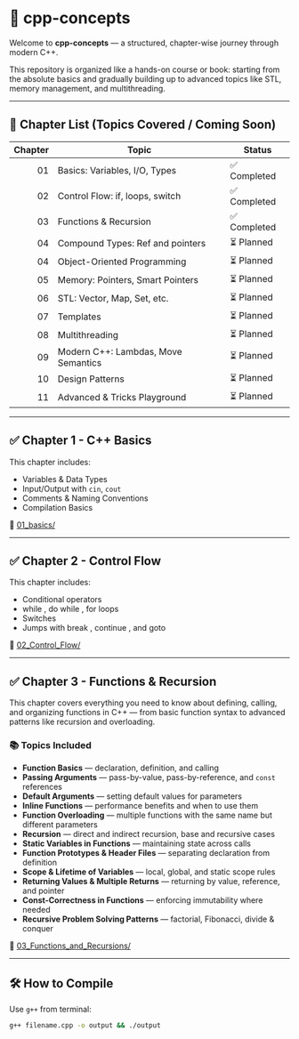 # 📘 cpp-concepts

Welcome to **cpp-concepts** — a structured, chapter-wise journey through modern C++.

This repository is organized like a hands-on course or book: starting from the absolute basics and gradually building up to advanced topics like STL, memory management, and multithreading.

---

## 🧠 Chapter List (Topics Covered / Coming Soon)

| Chapter | Topic                        | Status       |
|--------:|------------------------------|--------------|
| 01      | Basics: Variables, I/O, Types | ✅ Completed |
| 02      | Control Flow: if, loops, switch | ✅ Completed    |
| 03      | Functions & Recursion        | ✅ Completed    |
| 04      | Compound Types: Ref and pointers | ⏳ Planned  |
| 04      | Object-Oriented Programming  | ⏳ Planned     |
| 05      | Memory: Pointers, Smart Pointers | ⏳ Planned     |
| 06      | STL: Vector, Map, Set, etc.  | ⏳ Planned     |
| 07      | Templates                    | ⏳ Planned     |
| 08      | Multithreading               | ⏳ Planned     |
| 09      | Modern C++: Lambdas, Move Semantics | ⏳ Planned     |
| 10      | Design Patterns              | ⏳ Planned     |
| 11      | Advanced & Tricks Playground | ⏳ Planned     |

---

## ✅ Chapter 1 - C++ Basics

This chapter includes:
- Variables & Data Types
- Input/Output with `cin`, `cout`
- Comments & Naming Conventions
- Compilation Basics

📁 [01_basics/](./01_basics)

---

## ✅ Chapter 2 - Control Flow

This chapter includes:
- Conditional operators
- while , do while , for loops
- Switches
- Jumps with break , continue , and goto

📁 [02_Control_Flow/](./02_Control_Flow)

---
## ✅ Chapter 3 - Functions & Recursion

This chapter covers everything you need to know about defining, calling, and organizing functions in C++ — from basic function syntax to advanced patterns like recursion and overloading.  

### 📚 Topics Included  

- **Function Basics** — declaration, definition, and calling  
- **Passing Arguments** — pass-by-value, pass-by-reference, and `const` references  
- **Default Arguments** — setting default values for parameters  
- **Inline Functions** — performance benefits and when to use them  
- **Function Overloading** — multiple functions with the same name but different parameters  
- **Recursion** — direct and indirect recursion, base and recursive cases  
- **Static Variables in Functions** — maintaining state across calls  
- **Function Prototypes & Header Files** — separating declaration from definition  
- **Scope & Lifetime of Variables** — local, global, and static scope rules  
- **Returning Values & Multiple Returns** — returning by value, reference, and pointer  
- **Const-Correctness in Functions** — enforcing immutability where needed  
- **Recursive Problem Solving Patterns** — factorial, Fibonacci, divide & conquer 

📁 [03_Functions_and_Recursions/](./03_Functions_and_Recursions)

---

## 🛠️ How to Compile

Use `g++` from terminal:

```bash
g++ filename.cpp -o output && ./output
